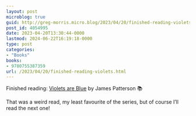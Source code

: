 ```yaml
---
layout: post
microblog: true
guid: http://greg-morris.micro.blog/2023/04/20/finished-reading-violets.html
post_id: 4054995
date: 2023-04-20T13:30:44-0000
lastmod: 2024-06-22T16:19:18-0000
type: post
categories:
- "Books"
books:
- 9780755387359
url: /2023/04/20/finished-reading-violets.html
---
```

Finished reading: [Violets are Blue](https://micro.blog/books/9780755387359) by James Patterson 📚

That was a weird read, my least favourite of the series, but of course I’ll read the next one!
